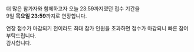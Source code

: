 더 많은 참가자와 함께하고자 오늘 23:59까지였던 접수 기간을<br/>
9일 **목요일 23:59**까지로 연장합니다.

연장 접수가 마감되기 전이라도 최대 참가 인원을 초과하면 접수가 마감되니 빠른 참여 부탁드립니다.<br/>
감사합니다.
